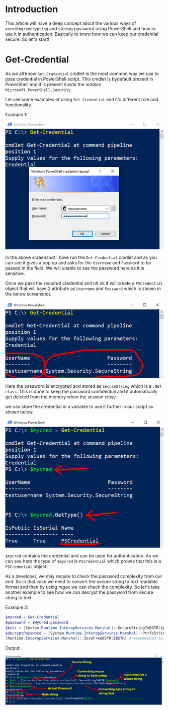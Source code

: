 # Introduction

This article will have a deep concept about the various ways of `encoding/encrypting` and storing password using PowerShell and how to use it in authentication. Basically to know how we can keep our credential secure. So let's start!

# Get-Credential

As we all know `Get-Credential` cmdlet is the most common way we use to pass credential in PowerShell script. This cmdlet is bydefault present in PowerShell and it is present inside the module `Microsoft.PowerShell.Security`.

Let see some examples of using `Get-Credential` and it's different role and functionality.

Example 1:

![Basic use of Get-Crendential](img/ex-1.1.png)

In the above screenshot I have run the `Get-Credential` cmdlet and as you can see it gives a pop up and asks for the `Username` and `Password` to be passed in the field. We will unable to see the password here as it is sensitive.

Once we pass the required credential and hit ok it will create a `PSCredential` object that will have 2 attribute as `Username` and `Password` which is shown in the below screenshot.

![](img/ex-1.2.png)

Here the password is encrypted and stored as `SecureString` which is a `.NET class`. This is done to keep the password confidential and it automatically get deleted from the memory when the session close.

we can store the credential in a variable to use it further in our script as shown below.

![](img/ex-1.3.png)

`$mycred` contains the credential and can be used for authentication. As we can see here the type of `$mycred` is `PSCredential` which proves that this is a `PSCredential` object.


As a developer, we may require to check the password complexity from our end. So in that case we need to convert the secure string to text readable format and then by using regex we can check the complexity. So let's take another example to see how we can decrypt the password from secure string to text.

Example 2:

```powershell
$mycred = Get-Credential
$password = $MyCred.password
$bstr = [System.Runtime.InteropServices.Marshal]::SecureStringToBSTR($password) #converting securestring to byte string
$decryptPassword = [System.Runtime.InteropServices.Marshal]::PtrToStringAuto($bstr) #converting byte string to string
[Runtime.InteropServices.Marshal]::ZeroFreeBSTR($BSTR) #recommended to free the byte string memory after conversion
```

Output:

![](img/ex-2.png)